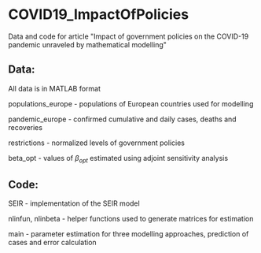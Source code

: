# COVID19_ImpactOfPolicies
Data and code for article "Impact of government policies on the COVID-19 pandemic unraveled by mathematical modelling"


## Data:

All data is in MATLAB format

populations_europe - populations of European countries used for modelling

pandemic_europe - confirmed cumulative and daily cases, deaths and recoveries

restrictions - normalized levels of government policies

beta_opt - values of $\beta_{opt}$ estimated using adjoint sensitivity analysis


## Code:

SEIR - implementation of the SEIR model

nlinfun, nlinbeta - helper functions used to generate matrices for estimation

main - parameter estimation for three modelling approaches, prediction of cases and error calculation
